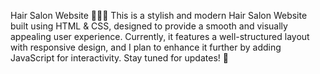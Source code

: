 Hair Salon Website 💇‍♀️✨
This is a stylish and modern Hair Salon Website built using HTML & CSS, designed to provide a smooth and visually appealing user experience. Currently, it features a well-structured layout with responsive design, and I plan to enhance it further by adding JavaScript for interactivity. Stay tuned for updates! 🚀
